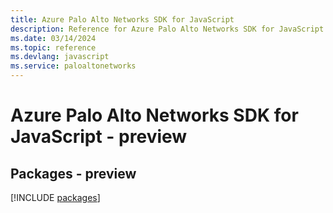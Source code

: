 ```yaml
---
title: Azure Palo Alto Networks SDK for JavaScript
description: Reference for Azure Palo Alto Networks SDK for JavaScript
ms.date: 03/14/2024
ms.topic: reference
ms.devlang: javascript
ms.service: paloaltonetworks
---
```

# Azure Palo Alto Networks SDK for JavaScript - preview
## Packages - preview
[!INCLUDE [packages](palo-alto-networks-index.md)]